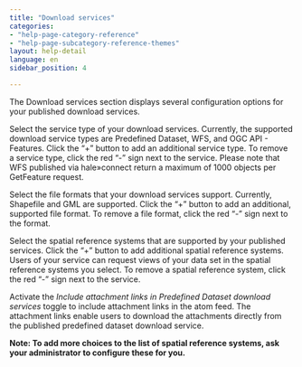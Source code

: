 ```yaml
---
title: "Download services"
categories:
- "help-page-category-reference"
- "help-page-subcategory-reference-themes"
layout: help-detail
language: en
sidebar_position: 4

---
```


The Download services section displays several configuration options for your published download services.

Select the service type of your download services. Currently, the supported download service types are Predefined Dataset, WFS, and OGC API - Features. Click the “+” button to add an additional service type. To remove a service type, click the red “-” sign next to the service. Please note that WFS published via hale»connect return a maximum of 1000 objects per GetFeature request.

Select the file formats that your download services support. Currently, Shapefile and GML are supported. Click the “+” button to add an additional, supported file format. To remove a file format, click the red “-” sign next to the format.

Select the spatial reference systems that are supported by your published services. Click the “+” button to add additional spatial reference systems. Users of your service can request views of your data set in the spatial reference systems you select. To remove a spatial reference system, click the red “-” sign next to the service.

Activate the *Include attachment links in Predefined Dataset download services* toggle to include attachment links in the atom feed. The attachment links enable users to download the attachments directly from the published predefined dataset download service.

**Note: To add more choices to the list of spatial reference systems, ask your administrator to configure these for you.**
